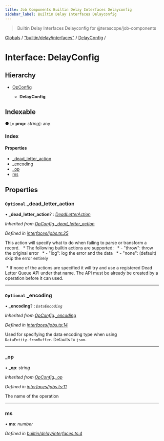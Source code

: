 ```yaml
---
title: Job Components Builtin Delay Interfaces Delayconfig
sidebar_label: Builtin Delay Interfaces Delayconfig
---
```


> Builtin Delay Interfaces Delayconfig for @terascope/job-components

[Globals](../overview.md) / ["builtin/delay/interfaces"](../modules/_builtin_delay_interfaces_.md) / [DelayConfig](_builtin_delay_interfaces_.delayconfig.md) /

# Interface: DelayConfig

## Hierarchy

* [OpConfig](_interfaces_jobs_.opconfig.md)

  * **DelayConfig**

## Indexable

● \[▪ **prop**: *string*\]: any

### Index

#### Properties

* [_dead_letter_action](_builtin_delay_interfaces_.delayconfig.md#optional-_dead_letter_action)
* [_encoding](_builtin_delay_interfaces_.delayconfig.md#optional-_encoding)
* [_op](_builtin_delay_interfaces_.delayconfig.md#_op)
* [ms](_builtin_delay_interfaces_.delayconfig.md#ms)

## Properties

### `Optional` _dead_letter_action

• **_dead_letter_action**? : *[DeadLetterAction](../modules/_interfaces_jobs_.md#deadletteraction)*

*Inherited from [OpConfig](_interfaces_jobs_.opconfig.md).[_dead_letter_action](_interfaces_jobs_.opconfig.md#optional-_dead_letter_action)*

*Defined in [interfaces/jobs.ts:25](https://github.com/terascope/teraslice/tree/0c8b1cfadd6cd255811e506264906c5373f2ebea/packages/job-components/interfaces/jobs.ts#L25)*

This action will specify what to do when failing to parse or transform a record. ​​​​​
​​​​​     * The following builtin actions are supported: ​​​
​​​​​     *  - "throw": throw the original error ​​​​​
​​​​​     *  - "log": log the error and the data ​​​​​
​​​​​     *  - "none": (default) skip the error entirely

​​     * If none of the actions are specified it will try and use a registered Dead Letter Queue API under that name.
The API must be already be created by a operation before it can used.​

___

### `Optional` _encoding

• **_encoding**? : *`DataEncoding`*

*Inherited from [OpConfig](_interfaces_jobs_.opconfig.md).[_encoding](_interfaces_jobs_.opconfig.md#optional-_encoding)*

*Defined in [interfaces/jobs.ts:14](https://github.com/terascope/teraslice/tree/0c8b1cfadd6cd255811e506264906c5373f2ebea/packages/job-components/interfaces/jobs.ts#L14)*

Used for specifying the data encoding type when using `DataEntity.fromBuffer`. Defaults to `json`.

___

###  _op

• **_op**: *string*

*Inherited from [OpConfig](_interfaces_jobs_.opconfig.md).[_op](_interfaces_jobs_.opconfig.md#_op)*

*Defined in [interfaces/jobs.ts:11](https://github.com/terascope/teraslice/tree/0c8b1cfadd6cd255811e506264906c5373f2ebea/packages/job-components/interfaces/jobs.ts#L11)*

The name of the operation

___

###  ms

• **ms**: *number*

*Defined in [builtin/delay/interfaces.ts:4](https://github.com/terascope/teraslice/tree/0c8b1cfadd6cd255811e506264906c5373f2ebea/packages/job-components/builtin/delay/interfaces.ts#L4)*
